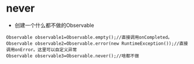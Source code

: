 # never

- 创建一个什么都不做的Observable

```
Observable observable1=Observable.empty();//直接调用onCompleted。
Observable observable2=Observable.error(new RuntimeException());//直接调用onError。这里可以自定义异常
Observable observable3=Observable.never();//啥都不做
```